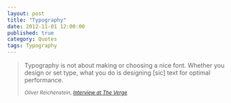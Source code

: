 ```yaml
---
layout: post
title: "Typography"
date: 2012-11-01 12:00:00
published: true
category: Quotes
tags: Typography
---
```


<blockquote>
	<p>Typography is not about making or choosing a nice font. Whether you design or set type, what you do is designing [sic] text for optimal performance.</p>
	<small><cite title="Oliver Reichenstein">Oliver Reichenstein, <a href="http://www.theverge.com/2012/7/24/3177332/ia-oliver-reichenstein-writer-interview-good-design-is-invisible" title="Interview at The Verge">Interview at The Verge</a></cite></small>
</blockquote>
